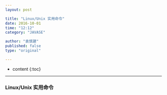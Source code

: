 ```yaml
---
layout: post

title: "Linux/Unix 实用命令"
date: 2016-10-01
time: "12:12"
category: "JAVASE"

author: "袁慎建"
published: false
type: "original"

---
```


* content
{:toc}

---

### Linux/Unix 实用命令

